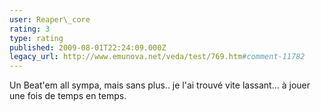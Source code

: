 ```yaml
---
user: Reaper\_core
rating: 3
type: rating
published: 2009-08-01T22:24:09.000Z
legacy_url: http://www.emunova.net/veda/test/769.htm#comment-11782
---
```

Un Beat'em all sympa, mais sans plus.. je l'ai trouvé vite lassant... à jouer une fois de temps en temps.